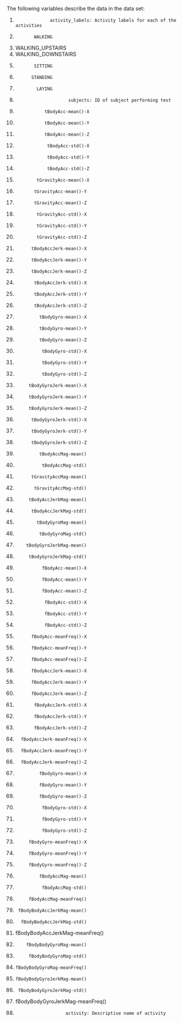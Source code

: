 The following variables describe the data in the data set:

1.                  activity_labels: Activity labels for each of the activities
  1.            WALKING
  2.   WALKING_UPSTAIRS
  3. WALKING_DOWNSTAIRS
  4.            SITTING
  5.           STANDING
  6.             LAYING
2.                         subjects: ID of subject performing test
3.                tBodyAcc-mean()-X
4.                tBodyAcc-mean()-Y
5.                tBodyAcc-mean()-Z
6.                 tBodyAcc-std()-X
7.                 tBodyAcc-std()-Y
8.                 tBodyAcc-std()-Z
9.             tGravityAcc-mean()-X
10.            tGravityAcc-mean()-Y
11.            tGravityAcc-mean()-Z
12.             tGravityAcc-std()-X
13.             tGravityAcc-std()-Y
14.             tGravityAcc-std()-Z
15.           tBodyAccJerk-mean()-X
16.           tBodyAccJerk-mean()-Y
17.           tBodyAccJerk-mean()-Z
18.            tBodyAccJerk-std()-X
19.            tBodyAccJerk-std()-Y
20.            tBodyAccJerk-std()-Z
21.              tBodyGyro-mean()-X
22.              tBodyGyro-mean()-Y
23.              tBodyGyro-mean()-Z
24.               tBodyGyro-std()-X
25.               tBodyGyro-std()-Y
26.               tBodyGyro-std()-Z
27.          tBodyGyroJerk-mean()-X
28.          tBodyGyroJerk-mean()-Y
29.          tBodyGyroJerk-mean()-Z
30.           tBodyGyroJerk-std()-X
31.           tBodyGyroJerk-std()-Y
32.           tBodyGyroJerk-std()-Z
33.              tBodyAccMag-mean()
34.               tBodyAccMag-std()
35.           tGravityAccMag-mean()
36.            tGravityAccMag-std()
37.          tBodyAccJerkMag-mean()
38.           tBodyAccJerkMag-std()
39.             tBodyGyroMag-mean()
40.              tBodyGyroMag-std()
41.         tBodyGyroJerkMag-mean()
42.          tBodyGyroJerkMag-std()
43.               fBodyAcc-mean()-X
44.               fBodyAcc-mean()-Y
45.               fBodyAcc-mean()-Z
46.                fBodyAcc-std()-X
47.                fBodyAcc-std()-Y
48.                fBodyAcc-std()-Z
49.           fBodyAcc-meanFreq()-X
50.           fBodyAcc-meanFreq()-Y
51.           fBodyAcc-meanFreq()-Z
52.           fBodyAccJerk-mean()-X
53.           fBodyAccJerk-mean()-Y
54.           fBodyAccJerk-mean()-Z
55.            fBodyAccJerk-std()-X
56.            fBodyAccJerk-std()-Y
57.            fBodyAccJerk-std()-Z
58.       fBodyAccJerk-meanFreq()-X
59.       fBodyAccJerk-meanFreq()-Y
60.       fBodyAccJerk-meanFreq()-Z
61.              fBodyGyro-mean()-X
62.              fBodyGyro-mean()-Y
63.              fBodyGyro-mean()-Z
64.               fBodyGyro-std()-X
65.               fBodyGyro-std()-Y
66.               fBodyGyro-std()-Z
67.          fBodyGyro-meanFreq()-X
68.          fBodyGyro-meanFreq()-Y
69.          fBodyGyro-meanFreq()-Z
70.              fBodyAccMag-mean()
71.               fBodyAccMag-std()
72.          fBodyAccMag-meanFreq()
73.      fBodyBodyAccJerkMag-mean()
74.       fBodyBodyAccJerkMag-std()
75.  fBodyBodyAccJerkMag-meanFreq()
76.         fBodyBodyGyroMag-mean()
77.          fBodyBodyGyroMag-std()
78.     fBodyBodyGyroMag-meanFreq()
79.     fBodyBodyGyroJerkMag-mean()
80.      fBodyBodyGyroJerkMag-std()
81. fBodyBodyGyroJerkMag-meanFreq()
82.                        activity: Descriptive name of activity
